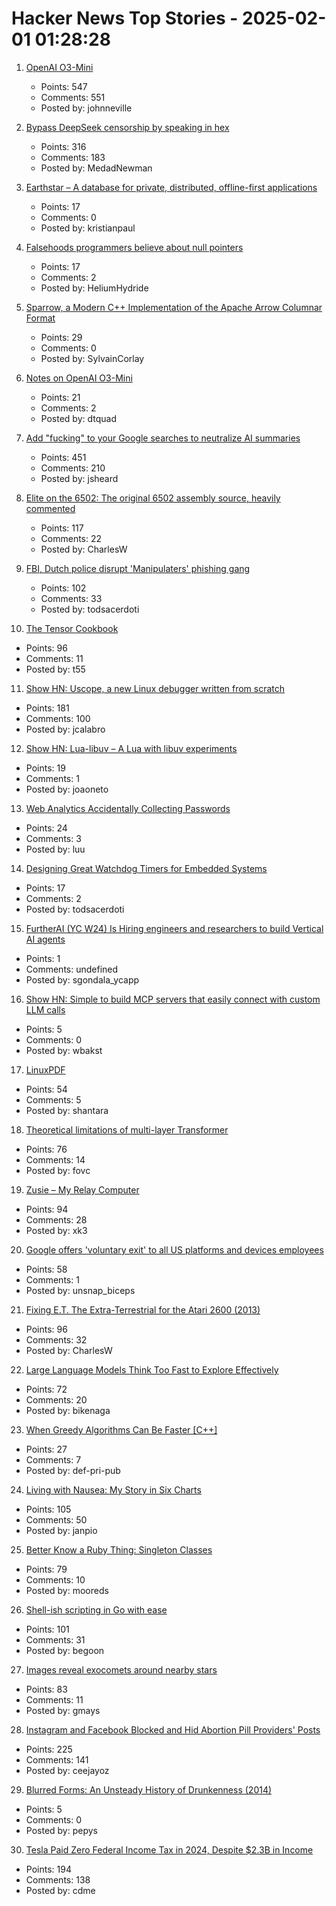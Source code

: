 # Hacker News Top Stories - 2025-02-01 01:28:28

1. [OpenAI O3-Mini](https://openai.com/index/openai-o3-mini/)
   - Points: 547
   - Comments: 551
   - Posted by: johnneville

2. [Bypass DeepSeek censorship by speaking in hex](https://substack.com/home/post/p-156004330)
   - Points: 316
   - Comments: 183
   - Posted by: MedadNewman

3. [Earthstar – A database for private, distributed, offline-first applications](https://earthstar-project.org/)
   - Points: 17
   - Comments: 0
   - Posted by: kristianpaul

4. [Falsehoods programmers believe about null pointers](https://purplesyringa.moe/blog/falsehoods-programmers-believe-about-null-pointers/)
   - Points: 17
   - Comments: 2
   - Posted by: HeliumHydride

5. [Sparrow, a Modern C++ Implementation of the Apache Arrow Columnar Format](https://johan-mabille.medium.com/sparrow-1f23817f6696)
   - Points: 29
   - Comments: 0
   - Posted by: SylvainCorlay

6. [Notes on OpenAI O3-Mini](https://simonwillison.net/2025/Jan/31/o3-mini/)
   - Points: 21
   - Comments: 2
   - Posted by: dtquad

7. [Add "fucking" to your Google searches to neutralize AI summaries](https://gizmodo.com/add-fcking-to-your-google-searches-to-neutralize-ai-summaries-2000557710)
   - Points: 451
   - Comments: 210
   - Posted by: jsheard

8. [Elite on the 6502: The original 6502 assembly source, heavily commented](https://elite.bbcelite.com/)
   - Points: 117
   - Comments: 22
   - Posted by: CharlesW

9. [FBI, Dutch police disrupt 'Manipulaters' phishing gang](https://krebsonsecurity.com/2025/01/fbi-dutch-police-disrupt-manipulaters-phishing-gang/)
   - Points: 102
   - Comments: 33
   - Posted by: todsacerdoti

10. [The Tensor Cookbook](https://tensorcookbook.com/)
   - Points: 96
   - Comments: 11
   - Posted by: t55

11. [Show HN: Uscope, a new Linux debugger written from scratch](https://github.com/jcalabro/uscope)
   - Points: 181
   - Comments: 100
   - Posted by: jcalabro

12. [Show HN: Lua-libuv – A Lua with libuv experiments](https://github.com/joaoneto/lua-libuv)
   - Points: 19
   - Comments: 1
   - Posted by: joaoneto

13. [Web Analytics Accidentally Collecting Passwords](https://www.freshpaint.io/blog/rudderstack-collecting-passwords)
   - Points: 24
   - Comments: 3
   - Posted by: luu

14. [Designing Great Watchdog Timers for Embedded Systems](https://www.ganssle.com/watchdogs.htm)
   - Points: 17
   - Comments: 2
   - Posted by: todsacerdoti

15. [FurtherAI (YC W24) Is Hiring engineers and researchers to build Vertical AI agents](https://www.ycombinator.com/companies/furtherai/jobs)
   - Points: 1
   - Comments: undefined
   - Posted by: sgondala_ycapp

16. [Show HN: Simple to build MCP servers that easily connect with custom LLM calls](https://mirascope.com/learn/mcp/server/)
   - Points: 5
   - Comments: 0
   - Posted by: wbakst

17. [LinuxPDF](https://github.com/ading2210/linuxpdf)
   - Points: 54
   - Comments: 5
   - Posted by: shantara

18. [Theoretical limitations of multi-layer Transformer](https://arxiv.org/abs/2412.02975)
   - Points: 76
   - Comments: 14
   - Posted by: fovc

19. [Zusie – My Relay Computer](http://www.nablaman.com/relay/about.php)
   - Points: 94
   - Comments: 28
   - Posted by: xk3

20. [Google offers 'voluntary exit' to all US platforms and devices employees](https://www.theverge.com/news/603432/google-voluntary-exit-platforms-devices-team)
   - Points: 58
   - Comments: 1
   - Posted by: unsnap_biceps

21. [Fixing E.T. The Extra-Terrestrial for the Atari 2600 (2013)](http://www.neocomputer.org/projects/et/)
   - Points: 96
   - Comments: 32
   - Posted by: CharlesW

22. [Large Language Models Think Too Fast to Explore Effectively](https://arxiv.org/abs/2501.18009)
   - Points: 72
   - Comments: 20
   - Posted by: bikenaga

23. [When Greedy Algorithms Can Be Faster [C++]](https://16bpp.net/blog/post/when-greedy-algorithms-can-be-faster/)
   - Points: 27
   - Comments: 7
   - Posted by: def-pri-pub

24. [Living with Nausea: My Story in Six Charts](https://www.c82.net/blog/?id=96)
   - Points: 105
   - Comments: 50
   - Posted by: janpio

25. [Better Know a Ruby Thing: Singleton Classes](https://noelrappin.com/blog/2025/01/better-know-a-ruby-thing-singleton-classes/)
   - Points: 79
   - Comments: 10
   - Posted by: mooreds

26. [Shell-ish scripting in Go with ease](https://github.com/bitfield/script)
   - Points: 101
   - Comments: 31
   - Posted by: begoon

27. [Images reveal exocomets around nearby stars](https://skyandtelescope.org/astronomy-news/new-images-reveal-exocomets-around-74-nearby-stars/)
   - Points: 83
   - Comments: 11
   - Posted by: gmays

28. [Instagram and Facebook Blocked and Hid Abortion Pill Providers' Posts](https://www.nytimes.com/2025/01/23/technology/instagram-facebook-abortion-pill-providers.html)
   - Points: 225
   - Comments: 141
   - Posted by: ceejayoz

29. [Blurred Forms: An Unsteady History of Drunkenness (2014)](https://theappendix.net/issues/2014/10/blurred-forms-an-unsteady-history-of-drunkenness)
   - Points: 5
   - Comments: 0
   - Posted by: pepys

30. [Tesla Paid Zero Federal Income Tax in 2024, Despite $2.3B in Income](https://truthout.org/articles/tesla-paid-zero-federal-income-tax-in-2024-despite-2-3-billion-in-income/)
   - Points: 194
   - Comments: 138
   - Posted by: cdme


